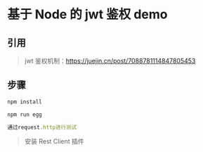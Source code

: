 # 基于 Node 的 jwt 鉴权 demo

## 引用

> jwt 鉴权机制：https://juejin.cn/post/7088781114847805453

## 步骤

```javascript
npm install

npm run egg

通过request.http进行测试

```

> 安装 Rest Client 插件
